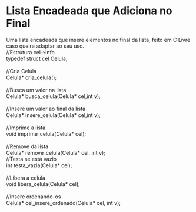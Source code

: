 # Lista Encadeada que Adiciona no Final
Uma lista encadeada que insere elementos no final da lista, feito em C
Livre caso queira adaptar ao seu uso.
<br>
//Estrutura cel->info<br>
typedef struct cel Celula;<br>
<br>
//Cria Celula<br>
Celula* cria_celula();<br>
<br>
//Busca um valor na lista<br>
Celula* busca_celula(Celula* cel,int v);<br>
<br>
//Insere um valor ao final da lista<br>
Celula* insere_celula(Celula* cel,int v);<br>
<br>
//Imprime a lista<br>
void imprime_celula(Celula* cel);<br>
<br>
//Remove da lista<br>
Celula* remove_celula(Celula* cel, int v);
<br>
//Testa se está vazio<br>
int testa_vazia(Celula* cel);<br>
<br>
//Libera a celula<br>
void libera_celula(Celula* cel);<br>
<br>
//Insere ordenando-os<br>
Celula* cel_insere_ordenado(Celula* cel, int v);<br>
